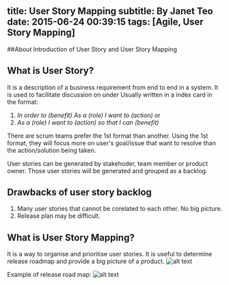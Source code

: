 title: User Story Mapping
subtitle: By Janet Teo
date: 2015-06-24 00:39:15
tags: [Agile, User Story Mapping]
---

##About
Introduction of User Story and User Story Mapping

## What is User Story?
It is a description of a business requirement from end to end in a system. It is used to facilitate discussion on under
Usually written in a index card in the format:
1. *In order to (benefit) As a (role) I want to (action)*
	or
2. *As a (role) I want to (action) so that I can (benefit)*

There are scrum teams prefer the 1st format than another.
Using the 1st format, they will focus more on user's goal/issue that want to resolve than the action/solution being taken.

User stories can be generated by stakehoder, team member or product owner.
Those user stories will be generated and grouped as a backlog.

## Drawbacks of user story backlog
1. Many user stories that cannot be corelated to each other. No big picture.
2. Release plan may be difficult.

## What is User Story Mapping?
It is a way to organise and prioritise user stories. It is useful to determine release roadmap and provide a big picture of a product.
![alt text][logo]

[logo]: https://github.com/noahteam/blog/assets/images/story_map_diagram.png "User story map"



Example of release road map:
![alt text][logo]

[logo]: https://github.com/noahteam/blog/source/image/release_roadmap.png "User story map"


